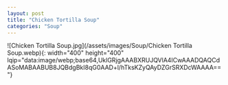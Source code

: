 ```yaml
---
layout: post
title: "Chicken Tortilla Soup"
categories: "Soup"
---
```

![Chicken Tortilla Soup.jpg](/assets/images/Soup/Chicken Tortilla Soup.webp){: width="400" height="400" lqip="data:image/webp;base64,UklGRjgAAABXRUJQVlA4ICwAAADQAQCdASoMABAABUB8JQBdgBkI8qG0AAD+l/hTksKZyQAyDZGrSRXDcWAAAA=="}

